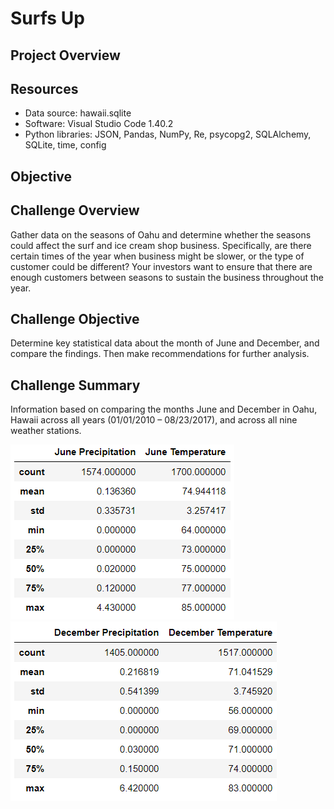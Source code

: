 # Surfs Up

## Project Overview

## Resources
- Data source: hawaii.sqlite
- Software: Visual Studio Code 1.40.2
- Python libraries: JSON, Pandas, NumPy, Re, psycopg2, SQLAlchemy, SQLite, time, config

## Objective

## Challenge Overview
Gather data on the seasons of Oahu and determine whether the seasons could affect the surf and ice cream shop business. Specifically, are there certain times of the year when business might be slower, or the type of customer could be different? Your investors want to ensure that there are enough customers between seasons to sustain the business throughout the year.

## Challenge Objective
Determine key statistical data about the month of June and December, and compare the findings. Then make recommendations for further analysis.

## Challenge Summary
Information based on comparing the months June and December in Oahu, Hawaii across all years (01/01/2010 – 08/23/2017), and across all nine weather stations.<br/>

![June](https://github.com/hillarykrumbholz/Surfs_Up/blob/master/Images/June.png)<br/>
![December](https://github.com/hillarykrumbholz/Surfs_Up/blob/master/Images/December.png)
